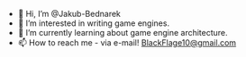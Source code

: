 - 👋 Hi, I’m @Jakub-Bednarek
- 👀 I’m interested in writing game engines.
- 🌱 I’m currently learning about game engine architecture.
- 📫 How to reach me - via e-mail! BlackFlage10@gmail.com

<!---
Jakub-Bednarek/Jakub-Bednarek is a ✨ special ✨ repository because its `README.md` (this file) appears on your GitHub profile.
You can click the Preview link to take a look at your changes.
--->
